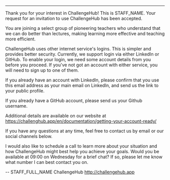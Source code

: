 ---
Thank you for your interest in ChallengeHub!
This is STAFF_NAME.
Your request for an invitation to use ChallengeHub has been accepted.

You are joining a select group of pioneering teachers who understand that we can do better than lectures, making learning more effective and teaching more efficient.

ChallengeHub uses other internet service's logins. This is simpler and provides better security. Currently, we support login via either LinkedIn or GitHub. To enable your login, we need some account details from you before you proceed. If you've not got an account with either service, you will need to sign up to one of them.

If you already have an account with LinkedIn, please confirm that you use this email address as your main email on LinkedIn, and send us the link to your public profile.

If you already have a GitHub account, please send us your Github username.

Additional details are available on our website at https://challenghub.app/en/documentation/getting-your-account-ready/

If you have any questions at any time, feel free to contact us by email or our social channels below.

I would also like to schedule a call to learn more about your situation and how ChallengeHub might best help you achieve your goals. Would you be available at 09:00 on Wednesday for a brief chat? If so, please let me know what number I can best contact you on.

--
STAFF_FULL_NAME
ChallengeHub
http://challengehub.app
